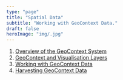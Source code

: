```yaml
---
type: "page"
title: "Spatial Data"
subtitle: "Working with GeoContext Data."
draft: false
heroImage: "img/.jpg"
---
```

1. [Overview of the GeoContext System](geocontext-overview.md)
2. [GeoContext and Visualisation Layers](geocontext-layers.md)
3. [Working with GeoContext Data](geocontext-data.md)
4. [Harvesting GeoContext Data](geocontext-harvesting.md)
